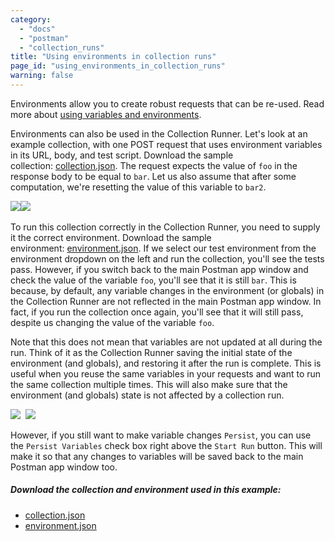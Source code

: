 ```yaml
---
category: 
  - "docs"
  - "postman"
  - "collection_runs"
title: "Using environments in collection runs"
page_id: "using_environments_in_collection_runs"
warning: false
---
```


Environments allow you to create robust requests that can be re-used. Read more about [using variables and environments](/docs/postman/environments_and_globals/variables).

Environments can also be used in the Collection Runner. Let's look at an example collection, with one POST request that uses environment variables in its URL, body, and test script. Download the sample collection: [collection.json](attachments/58498858/58704104.json). The request expects the value of `foo` in the response body to be equal to `bar`. Let us also assume that after some computation, we're resetting the value of this variable to `bar2`.

![](https://s3.amazonaws.com/postman-static-getpostman-com/postman-docs/58704038.png)![](https://s3.amazonaws.com/postman-static-getpostman-com/postman-docs/58704646.png) 

To run this collection correctly in the Collection Runner, you need to supply it the correct environment. Download the sample environment: [environment.json](attachments/58498858/58704090.json). If we select our test environment from the environment dropdown on the left and run the collection, you'll see the tests pass. However, if you switch back to the main Postman app window and check the value of the variable `foo`, you'll see that it is still `bar`. This is because, by default, any variable changes in the environment (or globals) in the Collection Runner are not reflected in the main Postman app window. In fact, if you run the collection once again, you'll see that it will still pass, despite us changing the value of the variable `foo`. 

Note that this does not mean that variables are not updated at all during the run. Think of it as the Collection Runner saving the initial state of the environment (and globals), and restoring it after the run is complete. This is useful when you reuse the same variables in your requests and want to run the same collection multiple times. This will also make sure that the environment (and globals) state is not affected by a collection run.

![](https://s3.amazonaws.com/postman-static-getpostman-com/postman-docs/58704343.png)  ![](https://s3.amazonaws.com/postman-static-getpostman-com/postman-docs/58704076.png)

However, if you still want to make variable changes `Persist`, you can use the `Persist Variables` check box right above the `Start Run` button. This will make it so that any changes to variables will be saved back to the main Postman app window too.

##### Download the collection and environment used in this example:

   *   [collection.json](attachments/58498858/58704104.json)
   *   [environment.json](attachments/58498858/58704090.json)
